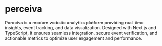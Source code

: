 # perceiva
Perceiva is a modern website analytics platform providing real-time insights, event tracking, and data visualization. Designed with Next.js and TypeScript, it ensures seamless integration, secure event verification, and actionable metrics to optimize user engagement and performance.
